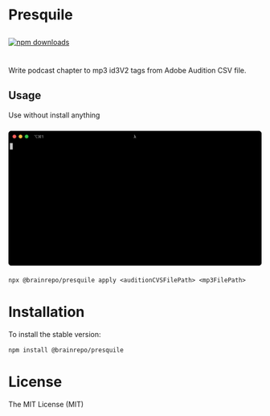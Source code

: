 # Presquile

<div style="padding: 10px 0 25px">
<a href="https://www.npmjs.com/package/@brainrepo/presquile">
<img src="https://img.shields.io/david/brainrepo/presquile" alt="npm downloads" height="20">
</a>
</div>

Write podcast chapter to mp3 id3V2 tags from Adobe Audition CSV file.

## Usage

Use without install anything

<h3 align="center">
  <a href="https://github.com/brainrepo/presquile">
    <img src="./docs/assets/tty.gif">
  </a>
</h3>

    npx @brainrepo/presquile apply <auditionCVSFilePath> <mp3FilePath>

# Installation

To install the stable version:

```
npm install @brainrepo/presquile
```

# License

The MIT License (MIT)

